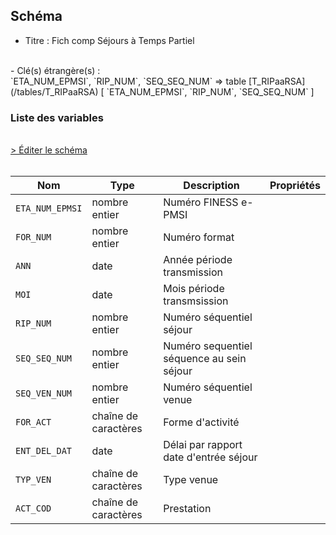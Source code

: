 ## Schéma

- Titre : Fich comp Séjours à Temps Partiel
<br />
- Clé(s) étrangère(s) : <br />
`ETA_NUM_EPMSI`, `RIP_NUM`, `SEQ_SEQ_NUM` => table [T_RIPaaRSA](/tables/T_RIPaaRSA) [ `ETA_NUM_EPMSI`, `RIP_NUM`, `SEQ_SEQ_NUM` ]<br />

### Liste des variables
<br />
<div>
    <a href="https://gitlab.com/healthdatahub/schema-snds/edit/master/schemas/PMSI%20RIP/T_RIPaaTP.json"  
    arget="_blank" rel="noopener noreferrer">> Éditer le schéma</a>
    <OutboundLink />
</div>
<br />

Nom|Type|Description|Propriétés
-|-|-|-
`ETA_NUM_EPMSI`|nombre entier|Numéro FINESS e-PMSI||
`FOR_NUM`|nombre entier|Numéro format||
`ANN`|date|Année période transmission||
`MOI`|date|Mois période transmsission||
`RIP_NUM`|nombre entier|Numéro séquentiel séjour||
`SEQ_SEQ_NUM`|nombre entier|Numéro sequentiel séquence au sein séjour||
`SEQ_VEN_NUM`|nombre entier|Numéro séquentiel venue||
`FOR_ACT`|chaîne de caractères|Forme d&#x27;activité||
`ENT_DEL_DAT`|date|Délai par rapport date d&#x27;entrée séjour||
`TYP_VEN`|chaîne de caractères|Type venue||
`ACT_COD`|chaîne de caractères|Prestation||


